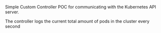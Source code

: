 Simple Custom Controller POC for communicating with the Kubernetes API server.

The controller logs the current total amount of pods in the cluster every second
